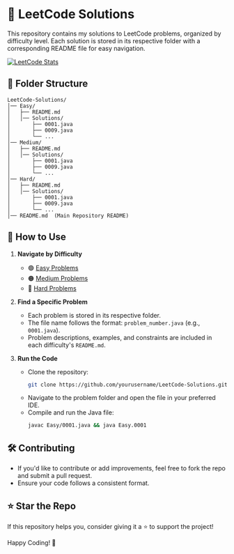 # 🚀 LeetCode Solutions

This repository contains my solutions to LeetCode problems, organized by difficulty level. Each solution is stored in its respective folder with a corresponding README file for easy navigation.

<a href="https://leetcode.com/Sh041B/">
    <img src="https://leetcard.jacoblin.cool/Sh041B?theme=nord&font=Red%20Hat%20Mono&ext=heatmap" alt="LeetCode Stats">
</a>

## 📂 Folder Structure

```
LeetCode-Solutions/
│── Easy/
│   ├── README.md
│   │── Solutions/
│       ├── 0001.java
│       ├── 0009.java
│       └── ...  
│── Medium/
│   ├── README.md
│   │── Solutions/
│       ├── 0001.java
│       ├── 0009.java
│       └── ...
│── Hard/
│   ├── README.md
│   │── Solutions/
│       ├── 0001.java
│       ├── 0009.java
│       └── ...
│── README.md  (Main Repository README)
```

## 📖 How to Use

1. **Navigate by Difficulty**
   - 🟢 [Easy Problems](Easy)
   - 🟠 [Medium Problems](Medium/README.md)
   - 🔴 [Hard Problems](Hard/README.md)

2. **Find a Specific Problem**
   - Each problem is stored in its respective folder.
   - The file name follows the format: `problem_number.java` (e.g., `0001.java`).
   - Problem descriptions, examples, and constraints are included in each difficulty's `README.md`.

3. **Run the Code**
   - Clone the repository:  
     ```sh
     git clone https://github.com/yourusername/LeetCode-Solutions.git
     ```
   - Navigate to the problem folder and open the file in your preferred IDE.
   - Compile and run the Java file:
     ```sh
     javac Easy/0001.java && java Easy.0001
     ```

## 🛠️ Contributing
- If you'd like to contribute or add improvements, feel free to fork the repo and submit a pull request.
- Ensure your code follows a consistent format.

## ⭐ Star the Repo
If this repository helps you, consider giving it a ⭐ to support the project!

Happy Coding! 🚀
